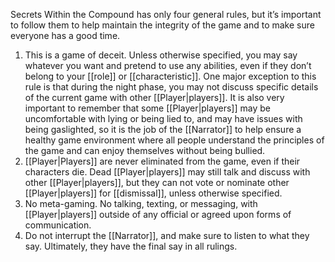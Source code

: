 Secrets Within the Compound has only four general rules, but it’s important to follow them to help maintain the integrity of the game and to make sure everyone has a good time.

1. This is a game of deceit. Unless otherwise specified, you may say whatever you want and pretend to use any abilities, even if they don’t belong to your [[role]] or [[characteristic]]. One major exception to this rule is that during the night phase, you may not discuss specific details of the current game with other [[Player|players]]. It is also very important to remember that some [[Player|players]] may be uncomfortable with lying or being lied to, and may have issues with being gaslighted, so it is the job of the [[Narrator]] to help ensure a healthy game environment where all people understand the principles of the game and can enjoy themselves without being bullied.
2. [[Player|Players]] are never eliminated from the game, even if their characters die. Dead [[Player|players]] may still talk and discuss with other [[Player|players]], but they can not vote or nominate other [[Player|players]] for [[dismissal]], unless otherwise specified.
3. No meta-gaming. No talking, texting, or messaging, with [[Player|players]] outside of any official or agreed upon forms of communication.
4. Do not interrupt the [[Narrator]], and make sure to listen to what they say. Ultimately, they have the final say in all rulings.